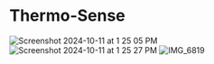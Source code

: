 # Thermo-Sense
![Screenshot 2024-10-11 at 1 25 05 PM](https://github.com/user-attachments/assets/6403fef4-9db7-42f4-915d-05ddaa8a624f)
![Screenshot 2024-10-11 at 1 25 27 PM](https://github.com/user-attachments/assets/939f449d-a940-48da-8590-9afcf414cfac)
![IMG_6819](https://github.com/user-attachments/assets/3df658d3-707c-4294-ad57-060d6c6ca117)
